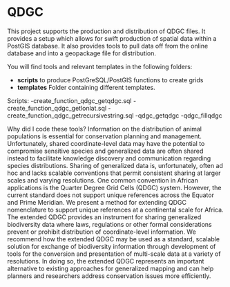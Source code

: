 QDGC
====

This project supports the production and distribution of QDGC files. It provides a setup which allows for swift production of spatial data within a PostGIS database. It also provides tools to pull data off from the online database and into a geopackage file for distribution.

You will find tools and relevant templates in the following folders:

- **scripts** to produce PostGreSQL/PostGIS functions to create grids
- **templates** Folder containing different templates.

Scripts:
-create_function_qdgc_getqdgc.sql
-create_function_qdgc_getlonlat.sql
-create_function_qdgc_getrecursivestring.sql
-qdgc_getqdgc
-qdgc_fillqdgc

Why did I code these tools? Information on the distribution of animal populations is essential for conservation planning and management. Unfortunately, shared coordinate-level data may have the potential to compromise sensitive species and generalized data are often shared instead to facilitate knowledge discovery and communication regarding species distributions. Sharing of generalized data is, unfortunately, often ad hoc and lacks scalable conventions that permit consistent sharing at larger scales and varying resolutions. One common convention in African applications is the Quarter Degree Grid Cells (QDGC) system. However, the current standard does not support unique references across the Equator and Prime Meridian. We present a method for extending QDGC nomenclature to support unique references at a continental scale for Africa. The extended QDGC provides an instrument for sharing generalized biodiversity data where laws, regulations or other formal considerations prevent or prohibit distribution of coordinate-level information. We recommend how the extended QDGC may be used as a standard, scalable solution for exchange of biodiversity information through development of tools for the conversion and presentation of multi-scale data at a variety of resolutions. In doing so, the extended QDGC represents an important alternative to existing approaches for generalized mapping and can help planners and researchers address conservation issues more efficiently.
